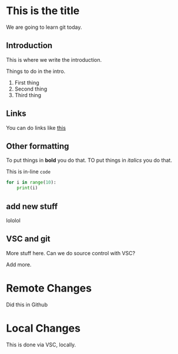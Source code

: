 # This is the title
We are going to learn git today.

## Introduction
This is where we write the introduction.

Things to do in the intro.

1. First thing
2. Second thing
3. Third thing


## Links
You can do links like [this](https://github.com/sjsrey/204gh)
  

## Other formatting

To put things in **bold** you do that.
TO put things in *italics* you do that.

This is in-line `code` 

```python
for i in range(10):
    print(i)
```
  
## add new stuff
lololol

## VSC and git
More stuff here. Can we do source control with VSC?

Add more. 

# Remote Changes
Did this in Github


# Local Changes
This is done via VSC, locally.

